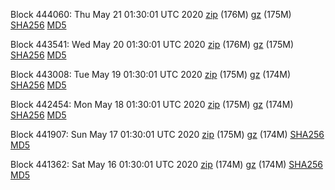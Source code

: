 Block 444060: Thu May 21 01:30:01 UTC 2020 [zip](https://files.01coin.io/mainnet/2020-05-21/bootstrap.dat.zip) (176M) [gz](https://files.01coin.io/mainnet/2020-05-21/bootstrap.dat.tar.gz) (175M) [SHA256](https://files.01coin.io/mainnet/2020-05-21/sha256.txt) [MD5](https://files.01coin.io/mainnet/2020-05-21/md5.txt)

Block 443541: Wed May 20 01:30:01 UTC 2020 [zip](https://files.01coin.io/mainnet/2020-05-20/bootstrap.dat.zip) (176M) [gz](https://files.01coin.io/mainnet/2020-05-20/bootstrap.dat.tar.gz) (175M) [SHA256](https://files.01coin.io/mainnet/2020-05-20/sha256.txt) [MD5](https://files.01coin.io/mainnet/2020-05-20/md5.txt)

Block 443008: Tue May 19 01:30:01 UTC 2020 [zip](https://files.01coin.io/mainnet/2020-05-19/bootstrap.dat.zip) (175M) [gz](https://files.01coin.io/mainnet/2020-05-19/bootstrap.dat.tar.gz) (174M) [SHA256](https://files.01coin.io/mainnet/2020-05-19/sha256.txt) [MD5](https://files.01coin.io/mainnet/2020-05-19/md5.txt)

Block 442454: Mon May 18 01:30:01 UTC 2020 [zip](https://files.01coin.io/mainnet/2020-05-18/bootstrap.dat.zip) (175M) [gz](https://files.01coin.io/mainnet/2020-05-18/bootstrap.dat.tar.gz) (174M) [SHA256](https://files.01coin.io/mainnet/2020-05-18/sha256.txt) [MD5](https://files.01coin.io/mainnet/2020-05-18/md5.txt)

Block 441907: Sun May 17 01:30:01 UTC 2020 [zip](https://files.01coin.io/mainnet/2020-05-17/bootstrap.dat.zip) (175M) [gz](https://files.01coin.io/mainnet/2020-05-17/bootstrap.dat.tar.gz) (174M) [SHA256](https://files.01coin.io/mainnet/2020-05-17/sha256.txt) [MD5](https://files.01coin.io/mainnet/2020-05-17/md5.txt)

Block 441362: Sat May 16 01:30:01 UTC 2020 [zip](https://files.01coin.io/mainnet/2020-05-16/bootstrap.dat.zip) (174M) [gz](https://files.01coin.io/mainnet/2020-05-16/bootstrap.dat.tar.gz) (174M) [SHA256](https://files.01coin.io/mainnet/2020-05-16/sha256.txt) [MD5](https://files.01coin.io/mainnet/2020-05-16/md5.txt)
